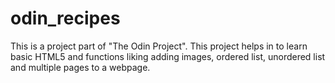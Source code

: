 # odin_recipes
This is a project part of "The Odin Project".
This project helps in to learn basic HTML5 and functions liking adding images, ordered list, unordered list and multiple pages to a webpage.